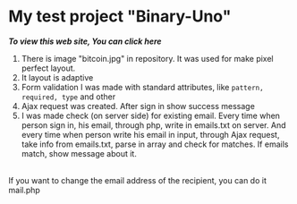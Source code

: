 <h1>My test project "Binary-Uno"</h1>
<b><i>To view this web site, You can click <a href="http://binary-uno.la-qualite.com.ua/"></a>here</i></b>
<br>
<ol>
	<li>There is image "bitcoin.jpg" in repository. It was used for make pixel perfect layout.</li>
	<li>It layout is adaptive</li>
	<li>Form validation I was made with standard attributes, like <code>pattern, required, type</code> and other</li>
	<li>Ajax request was created. After sign in show success message</li>
	<li>I was made check (on server side) for existing email. Every time when person sign in, his email, through php, write in emails.txt on server. And every time when person write his email in input, through Ajax request, take info from emails.txt, parse in array and check for matches. If emails match, show message about it.</li>
</ol>
<br>
<span>If you want to change the email address of the recipient, you can do it mail.php</span>
